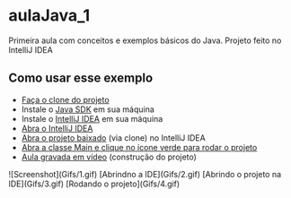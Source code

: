 # aulaJava_1
Primeira aula com conceitos e exemplos básicos do Java. Projeto feito no IntelliJ IDEA

## Como usar esse exemplo
- [Faça o clone do projeto](#clone)
- Instale o [Java SDK](https://www.oracle.com/java/technologies/downloads/) em sua máquina
- Instale o [IntelliJ IDEA](https://www.jetbrains.com/pt-br/idea/download/#section=windows) em sua máquina
- [Abra o IntelliJ IDEA](#abrir-ide)
- [Abra o projeto baixado](#abrir-projeto) (via clone) no IntelliJ IDEA
- [Abra a classe Main e clique no ícone verde para rodar o projeto](#rodar-projeto)
- [Aula gravada em vídeo](https://we.tl/t-mlQD1R0zML) (construção do projeto)

<a name="clone"/>
![Screenshot](Gifs/1.gif)

<a name="abrir-ide"/>
[Abrindno a IDE](Gifs/2.gif)

<a name="abrir-projeto"/>
[Abrindo o projeto na IDE](Gifs/3.gif)

<a name="rodar-projeto"/>
[Rodando o projeto](Gifs/4.gif)
